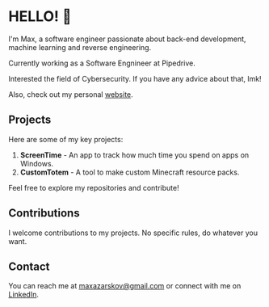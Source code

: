 # HELLO! 👋

I'm Max, a software engineer passionate about back-end development, machine learning and reverse engineering.

Currently working as a Software Engnineer at Pipedrive.

Interested the field of Cybersecurity. If you have any advice about that, lmk!

Also, check out my personal [website](HTTP://azar.ee).

## Projects

Here are some of my key projects:

1. **ScreenTime** - An app to track how much time you spend on apps on Windows.
2. **CustomTotem** - A tool to make custom Minecraft resource packs.

Feel free to explore my repositories and contribute!

## Contributions

I welcome contributions to my projects. No specific rules, do whatever you want.

## Contact

You can reach me at maxazarskov@gmail.com or connect with me on [LinkedIn](https://www.linkedin.com/in/maksim-azarskov-59a6b6215/).
